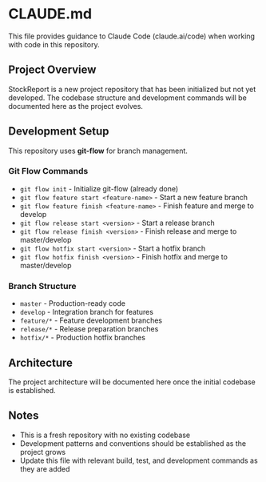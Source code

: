 # CLAUDE.md

This file provides guidance to Claude Code (claude.ai/code) when working with code in this repository.

## Project Overview

StockReport is a new project repository that has been initialized but not yet developed. The codebase structure and development commands will be documented here as the project evolves.

## Development Setup

This repository uses **git-flow** for branch management.

### Git Flow Commands
- `git flow init` - Initialize git-flow (already done)
- `git flow feature start <feature-name>` - Start a new feature branch
- `git flow feature finish <feature-name>` - Finish feature and merge to develop
- `git flow release start <version>` - Start a release branch
- `git flow release finish <version>` - Finish release and merge to master/develop
- `git flow hotfix start <version>` - Start a hotfix branch
- `git flow hotfix finish <version>` - Finish hotfix and merge to master/develop

### Branch Structure
- `master` - Production-ready code
- `develop` - Integration branch for features
- `feature/*` - Feature development branches
- `release/*` - Release preparation branches
- `hotfix/*` - Production hotfix branches

## Architecture

The project architecture will be documented here once the initial codebase is established.

## Notes

- This is a fresh repository with no existing codebase
- Development patterns and conventions should be established as the project grows
- Update this file with relevant build, test, and development commands as they are added